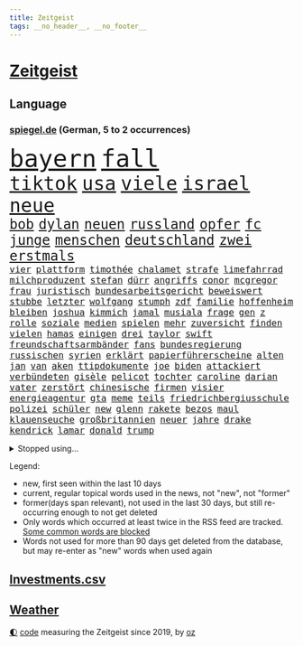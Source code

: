 ```yaml
---
title: Zeitgeist
tags: __no_header__, __no_footer__
---
```


# [Zeitgeist](https://oliz.io/zeitgeist/)

## Language

<h3><a href="https://www.spiegel.de" target="_blank">spiegel.de</a> (German, 5 to 2 occurrences)</h3>
<p style="font-family:monospace">
<span style="font-size:32pt"><a href="news_links.html#bayern" class="current">bayern</a></span>
<span style="font-size:32pt"><a href="news_links.html#fall" class="current">fall</a></span>
<br>
<span style="font-size:25pt"><a href="news_links.html#tiktok" class="current">tiktok</a></span>
<span style="font-size:25pt"><a href="news_links.html#usa" class="current">usa</a></span>
<span style="font-size:25pt"><a href="news_links.html#viele" class="current">viele</a></span>
<span style="font-size:25pt"><a href="news_links.html#israel" class="current">israel</a></span>
<span style="font-size:25pt"><a href="news_links.html#neue" class="current">neue</a></span>
<br>
<span style="font-size:18pt"><a href="news_links.html#bob" class="current">bob</a></span>
<span style="font-size:18pt"><a href="news_links.html#dylan" class="current">dylan</a></span>
<span style="font-size:18pt"><a href="news_links.html#neuen" class="current">neuen</a></span>
<span style="font-size:18pt"><a href="news_links.html#russland" class="current">russland</a></span>
<span style="font-size:18pt"><a href="news_links.html#opfer" class="current">opfer</a></span>
<span style="font-size:18pt"><a href="news_links.html#fc" class="current">fc</a></span>
<span style="font-size:18pt"><a href="news_links.html#junge" class="current">junge</a></span>
<span style="font-size:18pt"><a href="news_links.html#menschen" class="current">menschen</a></span>
<span style="font-size:18pt"><a href="news_links.html#deutschland" class="current">deutschland</a></span>
<span style="font-size:18pt"><a href="news_links.html#zwei" class="current">zwei</a></span>
<span style="font-size:18pt"><a href="news_links.html#erstmals" class="current">erstmals</a></span>
<br>
<span style="font-size:12pt"><a href="news_links.html#vier" class="current">vier</a></span>
<span style="font-size:12pt"><a href="news_links.html#plattform" class="current">plattform</a></span>
<span style="font-size:12pt"><a href="news_links.html#timothée" class="current">timothée</a></span>
<span style="font-size:12pt"><a href="news_links.html#chalamet" class="current">chalamet</a></span>
<span style="font-size:12pt"><a href="news_links.html#strafe" class="current">strafe</a></span>
<span style="font-size:12pt"><a href="news_links.html#limefahrrad" class="new">limefahrrad</a></span>
<span style="font-size:12pt"><a href="news_links.html#milchproduzent" class="new">milchproduzent</a></span>
<span style="font-size:12pt"><a href="news_links.html#stefan" class="current">stefan</a></span>
<span style="font-size:12pt"><a href="news_links.html#dürr" class="current">dürr</a></span>
<span style="font-size:12pt"><a href="news_links.html#angriffs" class="current">angriffs</a></span>
<span style="font-size:12pt"><a href="news_links.html#conor" class="current">conor</a></span>
<span style="font-size:12pt"><a href="news_links.html#mcgregor" class="current">mcgregor</a></span>
<span style="font-size:12pt"><a href="news_links.html#frau" class="current">frau</a></span>
<span style="font-size:12pt"><a href="news_links.html#juristisch" class="current">juristisch</a></span>
<span style="font-size:12pt"><a href="news_links.html#bundesarbeitsgericht" class="current">bundesarbeitsgericht</a></span>
<span style="font-size:12pt"><a href="news_links.html#beweiswert" class="new">beweiswert</a></span>
<span style="font-size:12pt"><a href="news_links.html#stubbe" class="new">stubbe</a></span>
<span style="font-size:12pt"><a href="news_links.html#letzter" class="current">letzter</a></span>
<span style="font-size:12pt"><a href="news_links.html#wolfgang" class="current">wolfgang</a></span>
<span style="font-size:12pt"><a href="news_links.html#stumph" class="new">stumph</a></span>
<span style="font-size:12pt"><a href="news_links.html#zdf" class="current">zdf</a></span>
<span style="font-size:12pt"><a href="news_links.html#familie" class="current">familie</a></span>
<span style="font-size:12pt"><a href="news_links.html#hoffenheim" class="current">hoffenheim</a></span>
<span style="font-size:12pt"><a href="news_links.html#bleiben" class="current">bleiben</a></span>
<span style="font-size:12pt"><a href="news_links.html#joshua" class="current">joshua</a></span>
<span style="font-size:12pt"><a href="news_links.html#kimmich" class="current">kimmich</a></span>
<span style="font-size:12pt"><a href="news_links.html#jamal" class="current">jamal</a></span>
<span style="font-size:12pt"><a href="news_links.html#musiala" class="current">musiala</a></span>
<span style="font-size:12pt"><a href="news_links.html#frage" class="current">frage</a></span>
<span style="font-size:12pt"><a href="news_links.html#gen" class="current">gen</a></span>
<span style="font-size:12pt"><a href="news_links.html#z" class="current">z</a></span>
<span style="font-size:12pt"><a href="news_links.html#rolle" class="current">rolle</a></span>
<span style="font-size:12pt"><a href="news_links.html#soziale" class="current">soziale</a></span>
<span style="font-size:12pt"><a href="news_links.html#medien" class="current">medien</a></span>
<span style="font-size:12pt"><a href="news_links.html#spielen" class="current">spielen</a></span>
<span style="font-size:12pt"><a href="news_links.html#mehr" class="current">mehr</a></span>
<span style="font-size:12pt"><a href="news_links.html#zuversicht" class="current">zuversicht</a></span>
<span style="font-size:12pt"><a href="news_links.html#finden" class="current">finden</a></span>
<span style="font-size:12pt"><a href="news_links.html#vielen" class="current">vielen</a></span>
<span style="font-size:12pt"><a href="news_links.html#hamas" class="current">hamas</a></span>
<span style="font-size:12pt"><a href="news_links.html#einigen" class="current">einigen</a></span>
<span style="font-size:12pt"><a href="news_links.html#drei" class="current">drei</a></span>
<span style="font-size:12pt"><a href="news_links.html#taylor" class="current">taylor</a></span>
<span style="font-size:12pt"><a href="news_links.html#swift" class="current">swift</a></span>
<span style="font-size:12pt"><a href="news_links.html#freundschaftsarmbänder" class="new">freundschaftsarmbänder</a></span>
<span style="font-size:12pt"><a href="news_links.html#fans" class="current">fans</a></span>
<span style="font-size:12pt"><a href="news_links.html#bundesregierung" class="current">bundesregierung</a></span>
<span style="font-size:12pt"><a href="news_links.html#russischen" class="current">russischen</a></span>
<span style="font-size:12pt"><a href="news_links.html#syrien" class="current">syrien</a></span>
<span style="font-size:12pt"><a href="news_links.html#erklärt" class="current">erklärt</a></span>
<span style="font-size:12pt"><a href="news_links.html#papierführerscheine" class="new">papierführerscheine</a></span>
<span style="font-size:12pt"><a href="news_links.html#alten" class="current">alten</a></span>
<span style="font-size:12pt"><a href="news_links.html#jan" class="current">jan</a></span>
<span style="font-size:12pt"><a href="news_links.html#van" class="current">van</a></span>
<span style="font-size:12pt"><a href="news_links.html#aken" class="current">aken</a></span>
<span style="font-size:12pt"><a href="news_links.html#ttipdokumente" class="new">ttipdokumente</a></span>
<span style="font-size:12pt"><a href="news_links.html#joe" class="current">joe</a></span>
<span style="font-size:12pt"><a href="news_links.html#biden" class="current">biden</a></span>
<span style="font-size:12pt"><a href="news_links.html#attackiert" class="current">attackiert</a></span>
<span style="font-size:12pt"><a href="news_links.html#verbündeten" class="current">verbündeten</a></span>
<span style="font-size:12pt"><a href="news_links.html#gisèle" class="current">gisèle</a></span>
<span style="font-size:12pt"><a href="news_links.html#pelicot" class="current">pelicot</a></span>
<span style="font-size:12pt"><a href="news_links.html#tochter" class="current">tochter</a></span>
<span style="font-size:12pt"><a href="news_links.html#caroline" class="current">caroline</a></span>
<span style="font-size:12pt"><a href="news_links.html#darian" class="new">darian</a></span>
<span style="font-size:12pt"><a href="news_links.html#vater" class="current">vater</a></span>
<span style="font-size:12pt"><a href="news_links.html#zerstört" class="current">zerstört</a></span>
<span style="font-size:12pt"><a href="news_links.html#chinesische" class="current">chinesische</a></span>
<span style="font-size:12pt"><a href="news_links.html#firmen" class="current">firmen</a></span>
<span style="font-size:12pt"><a href="news_links.html#visier" class="current">visier</a></span>
<span style="font-size:12pt"><a href="news_links.html#energieagentur" class="current">energieagentur</a></span>
<span style="font-size:12pt"><a href="news_links.html#gta" class="new">gta</a></span>
<span style="font-size:12pt"><a href="news_links.html#meme" class="new">meme</a></span>
<span style="font-size:12pt"><a href="news_links.html#teils" class="current">teils</a></span>
<span style="font-size:12pt"><a href="news_links.html#friedrichbergiusschule" class="new">friedrichbergiusschule</a></span>
<span style="font-size:12pt"><a href="news_links.html#polizei" class="current">polizei</a></span>
<span style="font-size:12pt"><a href="news_links.html#schüler" class="current">schüler</a></span>
<span style="font-size:12pt"><a href="news_links.html#new" class="current">new</a></span>
<span style="font-size:12pt"><a href="news_links.html#glenn" class="new">glenn</a></span>
<span style="font-size:12pt"><a href="news_links.html#rakete" class="current">rakete</a></span>
<span style="font-size:12pt"><a href="news_links.html#bezos" class="current">bezos</a></span>
<span style="font-size:12pt"><a href="news_links.html#maul" class="current">maul</a></span>
<span style="font-size:12pt"><a href="news_links.html#klauenseuche" class="new">klauenseuche</a></span>
<span style="font-size:12pt"><a href="news_links.html#großbritannien" class="current">großbritannien</a></span>
<span style="font-size:12pt"><a href="news_links.html#neuer" class="current">neuer</a></span>
<span style="font-size:12pt"><a href="news_links.html#jahre" class="current">jahre</a></span>
<span style="font-size:12pt"><a href="news_links.html#drake" class="current">drake</a></span>
<span style="font-size:12pt"><a href="news_links.html#kendrick" class="current">kendrick</a></span>
<span style="font-size:12pt"><a href="news_links.html#lamar" class="current">lamar</a></span>
<span style="font-size:12pt"><a href="news_links.html#donald" class="current">donald</a></span>
<span style="font-size:12pt"><a href="news_links.html#trump" class="current">trump</a></span>
</p>
<details>
<summary>Stopped using...</summary>
<p class="former" style="font-size:12pt">
wechselt(1548) siegt(1547) dauerhaft(1546) herbst(1546) selten(1546) 2019(1545) alexej(1545) co₂(1545) gesundheitsminister(1545) nawalny(1545) senken(1545) verhandelt(1545) deswegen(1544) entwurf(1544) kurzfristig(1544) liste(1544) neuseeland(1544) verpflichtet(1544) vorbereitet(1544) eindruck(1543) künstler(1543) modelle(1543) präsentieren(1543) raum(1543) studierende(1543) tempo(1543) augsburg(1542) ausfallen(1542) gemeinden(1542) pandemie(1542) fürchtet(1541) generalsekretär(1541) geworfen(1541) kriminellen(1541) mario(1541) razzia(1541) treffer(1541) besiegt(1540) geheimnis(1540) nürnberg(1540) reiche(1540) blieben(1539) erfolge(1539) leisten(1539) rezept(1539) richtige(1539) stößt(1539) tests(1539) träumen(1539) weltweite(1539) überwinden(1539) bauen(1538) einreisen(1538) emmanuel(1538) macron(1538) schlimm(1538) stoßen(1538) summe(1538) teheran(1538) teilte(1538) unrecht(1538) versorgt(1538) beraten(1537) signal(1537) teilnehmen(1537) verlierer(1537) besetzt(1536) maßnahme(1536) rat(1536) richtet(1536) verpassen(1536) voraus(1536) klage(1535) werke(1535) halbfinale(1534) klingt(1534) triumph(1534) vorsitzenden(1534) eintracht(1533) schäden(1533) spott(1533) langfristig(1532) wies(1532) wähler(1532) meinem(1531) halb(1530) wohnhaus(1530) einsetzen(1529) song(1529) einschränkungen(1528) euparlament(1528) entscheidenden(1527) verschwand(1527) tür(1525) warm(1523) william(1523) begeistert(1522) landete(1522) berühmten(1521) betrifft(1520) erfüllt(1520) frisch(1520) ehe(1519) wahrscheinlich(1519) gewinn(1518) hinten(1515) informiert(1512) katharina(1507) klasse(1507) schaut(1505) thüringer(1504) versorgung(1500) hitler(1482) vormarsch(1416) panzer(1411) krieges(1319) drohende(1302) verdi(1290) kleidung(1281) auswärtige(1278) autoren(1265) insbesondere(1262) konzerns(1242) king(1216) universität(1207) nfl(1191) kursieren(1180) wichtiges(1174) fachkräfte(1172) stern(1168) magazin(1160) verteidiger(1154) lieferungen(1153) luftwaffe(1153) militärischen(1137) verschiedenen(1109) propaganda(1099) krebs(1079) geplatzt(1078) explosionen(1073) betreibt(1048) mbappé(1045) erneuerbare(1024) flüchten(1006) günstiger(1006) wiederaufbau(1002) fußballerinnen(997) durchsuchen(986) großmutter(978) debattiert(943) ausbauen(942) iii(940) bedarf(938) veröffentlichen(928) baum(921) vermissten(921) zuwanderung(921) partnerin(919) schließlich(913) folgten(904) namens(901) legal(895) subventionen(886) aufmerksam(872) 05(863) hände(862) gott(857) lula(846) entstehen(844) ersetzt(842) grenzgebiet(824) außenpolitik(799) mama(797) ulm(781) spion(780) böhmermann(773) verbindungen(767) 4(764) testet(764) nico(756) gekündigt(744) gelegenheit(744) aufgelöst(740) opfers(737) dritter(736) zehnte(733) mag(730) ricarda(717) zwingt(716) minderjährige(709) wasserstoff(705) openai(700) technologie(700) verschleppt(693) manöver(692) panik(687) dfbpokal(681) brauche(679) instituts(674) gala(662) fließen(661) hamilton(661) lewis(661) björn(659) wendepunkt(658) hinweg(652) hauptrolle(643) angerichtet(642) zittern(636) 13jährige(633) schottischen(629) samuel(616) berühmtesten(595) florenz(590) mohammed(583) mahnen(582) lebensgefährlich(581) partien(580) qualität(572) kylian(570) budget(569) obersten(554) fußballem(553) stellenabbau(550) vorlegen(550) quellen(549) popstars(542) vertrauter(542) essener(539) erderwärmung(537) desaster(536) stützen(525) football(522) folter(511) meyer(500) afdchef(494) alaska(494) fraktion(491) 24jährige(489) 42(488) american(488) vertreiben(486) tvsender(483) gewinner(477) miliz(472) ständige(464) comedian(461) isst(461) rief(460) darstellung(458) berüchtigte(457) nachbarland(452) eröffnung(451) besetzung(450) hinterlässt(450) bahnsteig(447) lahmgelegt(444) kundgebungen(442) gravierenden(441) stimmte(441) nahost(434) betonte(429) gefährlichsten(425) vulkanausbruch(424) menschenrechte(422) cottbus(420) herbe(420) dokument(419) flensburg(419) mangelt(417) stellten(414) hasst(413) wegfallen(410) signalisiert(409) aufzeichnungen(406) stationieren(403) haftstrafen(398) ließe(396) ruanda(396) taugt(389) demnächst(385) wackelt(384) 18jährige(383) bestraft(383) falls(383) dubai(381) 93(380) stuttgarter(379) größe(378) aufstellen(377) historischer(374) kriegsschiffe(374) brasilianische(369) grande(368) hugh(368) gezahlt(365) immunität(364) schwarzgrün(362) eilantrag(360) mögen(360) you(360) operation(359) abermals(357) christina(355) ruiniert(353) droge(352) wettkampf(349) arbeitsminister(345) rüsten(344) fehlenden(343) sony(343) vorbereiten(343) wofür(342) anwesend(341) anpassung(340) beantragt(340) direkten(339) gepäck(339) indes(339) jackson(337) haag(334) reihenweise(333) territorium(329) herausforderer(325) vergewaltigungen(325) vergibt(323) fahndet(319) gefälschte(319) jena(317) mitarbeiterin(317) falscher(316) lebenslang(315) historisch(314) digitalpakt(312) mallorca(311) vermittler(311) 74(308) frühe(308) schreibtisch(299) tasche(299) usmedien(298) held(297) schülerinnen(297) operationen(296) stammen(295) dienen(294) sarah(294) 1982(293) dortmunds(292) segeln(292) hessischen(290) fotografiert(289) klettert(287) spitzenkandidaten(287) georg(285) panne(283) erfolgreicher(282) mischung(281) pole(281) schmerzensgeld(280) matchwinner(279) aufsichtsrat(278) lieder(277) dokumentation(276) flossen(276) stemmt(276) boxer(275) drittes(275) reiht(274) bewerten(273) 2029(271) fester(271) riskante(271) staatschefs(270) infos(268) katja(268) milliardengeschäft(266) königlichen(263) brutale(262) grauen(262) 44(261) elektromobilität(261) techniken(261) boykottieren(257) grandiosen(257) eurowings(256) ausfall(252) ausgeweitet(252) pelosi(252) weltgrößten(252) kirchen(251) konzerten(251) fuchs(250) engel(249) autobranche(247) kommentieren(247) mclaren(245) römische(245) vereinbaren(245) jessica(244) auswärtiges(243) mücken(243) verlaufen(243) euphorie(242) angeschlagenen(241) orthodoxe(241) kommentare(240) flüchtlingslager(238) hitlers(238) amtsgericht(237) jeweiligen(237) verbrecher(236) nachfolgerin(234) positive(234) eingestürzt(233) eskalieren(233) mysteriösen(232) lando(231) norris(231) weibchen(230) films(228) bande(227) perfekt(227) sportlerinnen(227) schärferes(225) ultrarechte(225) var(225) begleitung(224) eigenheim(224) sternschnuppen(224) vergnügen(224) organisiert(222) weltkriegs(222) heinz(221) entwirft(219) reus(218) juan(217) resolution(216) stadtverwaltung(216) beißt(215) kennedy(215) eras(213) marschieren(212) flick(211) hansi(211) verschwundenen(210) zitiert(210) eingesperrt(209) einsteigen(208) verwüstet(208) diebstahls(205) extremwetter(205) bewegende(204) suchten(204) rekordsumme(203) berüchtigt(201) sportgeschichte(200) übte(199) gabriel(193) lösungen(193) leeren(192) magie(192) englands(191) kocht(190) sklerose(189) brat(188) krone(188) wachsende(187) abgelöst(186) beschleunigt(186) gefälschten(186) jemanden(186) nationalhymne(184) nations(184) performance(182) 25jährigen(181) ariana(180) popsängerin(180) tops(180) erotik(179) guirassy(178) serhou(178) autounfall(177) standorten(177) vergewaltigte(177) legende(176) waffengewalt(176) erkunden(175) überwiegend(175) kalender(174) satellitenbilder(174) stabilität(174) baseball(173) gewaltsame(173) schleppen(173) flohen(172) immens(171) massen(171) unwettern(171) weltgesundheitsorganisation(169) parat(168) gruppenphase(167) tirol(166) wohnzimmer(166) finanzministerin(164) monatlichen(164) erdloch(163) zentrales(163) donezk(162) merkt(160) endlosen(159) derart(158) iron(158) verstorben(157) 73(156) badewanne(156) deckeln(156) anrichten(155) brutalität(154) entsprechende(154) gräben(154) komödie(154) postete(154) buckelwal(153) reuter(153) pennsylvania(152) verzeihung(152) längeren(150) stechen(150) feststellen(149) freundschaften(148) nicolas(148) privatjets(148) toskana(148) ermorden(147) ideologische(147) werft(147) fahnenflucht(146) yoga(146) austin(145) kunstwerke(145) schau(145) änderung(145) shogun(143) uspolitik(143) altstadt(142) jones(142) gelohnt(141) highlights(141) spendengelder(141) aggressive(140) arbeitskräften(140) befeuert(140) freistaat(140) nationalistische(140) schwerin(140) brandanschlägen(139) ceo(138) status(138) weint(138) geknackt(136) gezielte(135) jamie(135) impfgegner(133) diplomaten(132) entlassungen(132) anhaltende(129) ausgetauscht(129) beschmiert(129) borg(129) gleicht(129) verfasst(129) verursachen(129) viren(129) benutzte(128) fußballweltverband(128) trauriger(128) 1992(126) echt(126) elektrolimousine(126) risse(126) woidke(126) rogan(125) schuster(125) zwischenbilanz(125) einzusetzen(124) lichtblick(124) mpox(124) carpenter(123) mpoxvariante(123) multiple(123) vergangen(123) witze(123) ohrfeige(122) zwangsweise(122) einmarsch(121) 30000(120) profiteure(120) rose(119) bakterien(118) großbrand(118) überrollt(118) image(117) erstaunliche(115) vertriebenen(115) gebraucht(114) mtv(114) ratlos(114) vereinte(114) kathrin(113) landesverbände(113) zweitgrößte(113) bestätigten(112) bewirbt(112) abc(111) bezwingt(111) espresso(111) wolfsburg(111) jugendtrainer(110) teuersten(110) ausdauer(109) auslosung(109) dua(109) lipa(109) covorsitzende(108) eingestuften(108) nordseeinsel(108) anlässlich(107) erleichterte(107) vollstreckt(107) wohnkosten(107) ding(106) elversberg(106) gebannt(106) mönchengladbach(106) speziellen(106) berühmter(105) bundesligasamstag(105) galaxy(105) versteckte(105) schwachstellen(104) universum(104) aufsichtsratschef(103) berlinneukölln(103) code(103) fremder(103) spiegelrecherchen(102) enttäuschungen(101) 1200(100) infiziert(100) befunden(99) bernhard(99) flexible(99) jim(99) jurist(99) washingtons(99) überstand(99) jordanien(98) kaufprämie(98) angeschwemmt(96) sparmaßnahmen(96) unobericht(96) bescheiden(95) fernzuhalten(95) silke(95) stunts(95) wmqualifikation(95) gomez(94) rockstar(94) selena(94) verwandten(94) ausgebeutet(93) lkwfahrer(93) mathe(93) übergossen(93) 37jähriger(92) buckingham(91) doppelpack(91) pikante(91) fußballstars(90) handelskammer(90) konsole(90) raabs(90) raygun(90) siegesserie(90) verroht(90) voigt(90) billig(89) schärferer(89) spiegelredakteure(89) hape(88) kerkeling(88) messe(88) nachlesen(88) playstation(88) sechsjährige(88) shops(88) unterschreibt(88) beurteilt(87) eilt(87) konrad(87) staatsgebiet(87) unterschiedliche(87) zumutungen(87) distanzen(86) frische(86) gezockt(86) mehrheitsverhältnisse(86) trendsport(86) warnzeichen(86) weine(86) anzupassen(85) bewährungsstrafe(85) freies(85) selfies(85) vaude(85) wiesbaden(85) zusammenbringt(85) bekäme(84) bundesweite(84) gedankenkarussell(84) geschäftsräume(84) kommandeur(84) milizionäre(84) natürliche(84) pubs(84) rettungswagen(84) schenken(84) sturmgewehr(84) cdukanzlerkandidat(83) enttäuschten(83) flugobjekte(83) fotografieren(83) schrammt(83) unsterblich(83) verschenken(83) wohngebäude(83) 182(82) anzeigen(82) dubiose(82) erlaubnis(82) gerechte(82) medizinern(82) mutterschaft(82) söders(82) voraussichtlich(82) antisemitischen(81) geladen(81) irgendwie(81) krankenstand(81) liveticker(81) oregon(81) strompreisen(81) veranstaltungen(81) modifizierte(80) bezogen(79) drastischen(79) echter(79) expolizist(79) fotoausstellung(79) schuhe(79) vwkonzern(79) zeitgeist(79) fehleinschätzung(78) fortuna(78) jersey(78) knoten(78) patzer(78) speist(78) stanley(78) völkerrechtler(78) überproduktion(78) klimaaktivistin(77) korea(77) robben(77) sprengt(77) diversity(76) leihgabe(76) ängste(76) antoine(75) cdukandidat(75) infektionen(75) stromausfälle(75) 50jährige(74) bemängelt(74) heizungsgesetz(74) konkreten(74) sperrung(74) hausbesuche(73) modegeschäft(73) neuerung(73) olympiastadion(73) produktionskosten(73) rekrutierung(73) 7000(72) campbell(72) kulturellen(72) rutte(72) unentbehrlich(72) zusammenarbeiten(72) bewerber(71) bowles(71) camillas(71) dimensionen(71) grant(71) hiobsbotschaft(71) joker(71) nike(71) pornos(71) präsenz(71) rauchverbot(71) verblüfft(71) wurst(71) fight(70) gelbrot(70) gelungene(70) mehrjährige(70) nette(70) norbert(70) spitzenspiel(70) verewigt(70) verwundeten(70) apokalypse(69) baseballprofi(69) einführen(69) empfehlenswert(69) exemplare(69) flüchtlingsboot(69) gleichgesinnten(69) votum(69) 1600(68) andersdenkende(68) avignonprozess(68) fortan(68) fünfeinhalb(68) lachen(68) tierarten(68) wille(68) auslandsreisen(67) schachbrett(67) stagniert(67) besorgnis(66) bundesligatopspiel(66) klopfen(66) taiwans(66) betrugsmasche(65) eingestiegen(65) floss(65) grundschule(65) größeres(65) inhaftiert(65) zunehmen(65) 320(64) friedlichen(64) gefoltert(64) gerd(64) gerichtssaal(64) grausamkeit(64) spiegeljournalistin(64) verfallsdatum(64) eddie(63) importe(63) leseempfehlungen(63) unterwerfung(63) wissenschaftsredaktion(63) zwangsarbeit(63) bestattet(62) callcenter(62) exsoldat(62) guido(62) krisenherden(62) modellen(62) okay(62) verbrennen(62) befinde(61) globales(61) klimageld(61) liv(61) selfcare(61) sexpartys(61) strömquist(61) unzählige(61) ansonsten(60) aufzuschreiben(60) geldtransportbranche(60) lebenszeichen(60) martialisch(60) mietpreisbremse(60) nordgaza(60) schachweltmeister(60) schnellere(60) this(60) vogue(60) leere(59) 8(58) bekenntnis(58) bewaffnung(58) einzubringen(58) enormer(58) asia(57) bekämen(57) bewegenden(57) dunkles(57) erwachsen(57) geladene(57) tarife(57) tiefgreifende(57) verschenkt(57) vollkommen(57) wunschzettel(57) überwachungskameras(57) durchsuchungen(56) enkeltrickbetrüger(56) fsv(56) tanzen(56) tierschutz(56) verständigung(56) ausgegeben(55) grenell(55) rki(55) stopp(55) wolfsburgs(55) zusagen(55) luftaufnahmen(54) obduktion(54) topdiplomaten(54) abschaltung(53) kalkulieren(53) unfallopfer(53) vorweihnachtszeit(53) ausgeräumt(52) koalitionsvertrag(52) label(52) supersportwagen(52) umgebracht(52) unterschreiben(52) drogenmafia(51) kassieren(51) rappt(51) tagesschau(51) abgedreht(50) berühmtem(50) betracht(50) broadway(50) deutschem(50) gespür(50) richtete(50) stadionverbote(50) absoluten(49) covid19(49) kompakt(49) nets(49) saarbrücken(49) teenagers(49) umgestellt(49) verstieß(49) characterai(48) gewaltiger(48) herausgegeben(48) jayz(48) kulinarische(48) nachwuchses(48) neckar(48) sommerzeit(48) drittligist(47) gruselkabinett(47) michail(47) arbeitskosten(46) gewaltige(46) inmitten(46) maßstäbe(46) schweinen(46) alkoholmissbrauch(45) bahnfahren(45) bianca(45) dhabi(45) gefangener(45) herrschern(45) machtverteilung(45) militärbündnis(45) mitarbeitenden(45) tansania(45) umweltminister(45) außenministers(44) echtheit(44) kongress(44) mitbringen(44) potenziellen(44) rundfunkbeitrag(44) russlandfreundlichen(44) silva(44) sonderzug(44) beharrt(43) sprint(43) wehtun(43) cd(42) chatgruppen(42) involviert(42) candela(41) crasht(41) kleidungsstück(41) camus(40) innovative(40) platzierung(40) popkonzert(40) wohlfühlen(40) zukunftspläne(40) badenoch(39) beiträgen(39) boykottierte(39) einhalten(39) fahrplan(39) genuss(39) hegen(39) kemi(39) persönlicher(39) süd(39) zuschüsse(39) 2800(38) einlegen(38) influencerinnen(38) murphy(38) vortag(38) cdupolitikerin(37) esslingen(37) feministische(37) jill(37) malte(37) menschenrechtsorganisation(37) versäumnisse(37) zurückgemeldet(37) 343(36) dobrindt(36) meistgehörte(36) nachhaltige(36) staatsstreich(36) übergabe(36) amused(35) ausgaben(35) berüchtigten(35) cop(35) graça(35) meines(35) peters(35) erschütternd(34) minderheitsregierung(34) telefonat(34) trockenen(34) verbesserungen(34) weihnachtsgeld(34) wmkampf(34) australiens(33) dominanten(33) funkspruch(33) radsportler(33) ripley(33) wirtschaftswissenschaftler(33) abschreiben(32) einspruch(32) entfesselt(32) gesteckt(32) lobte(32) royale(32) angestellte(31) gewalttätige(31) gisele(31) hülkenberg(31) isabell(31) partnern(31) arktis(30) buchungstrick(30) camilla(30) kleid(30) lieferengpässen(30) läuten(30) notredame(30) schnellstmöglich(30) unsicherer(30) vorindustriellen(30) wahlkampfmodus(30) wal(30) apotheke(29) jahrelange(29) kulturell(29) untermauern(29) überzeugten(29) üppiger(29) brandmauer(28) crewmitgliedern(28) elternhaus(28) mourinho(28) schmerz(28) benennen(27) bukarest(27) coote(27) infowars(27) inhaftieren(27) onion(27) parodie(27) rita(27) satirezeitschrift(27) argentinischen(26) julius(26) keirin(26) medienberichte(26) startrainer(26) wohlhabenden(26) 2005(25) aufklären(25) geduld(25) høiby(25) knappheit(25) kronprinzessin(25) marius(25) olympiabewerbung(25) val(25) weitreichenden(25) banane(24) gerald(24) mettemarits(24) personalnot(24) prophezeit(24) angereist(23) diente(23) ernennt(23) mettemarit(23) rheinischbergischen(23) tarifkonflikt(23) verfrüht(23) befreiung(22) fahnen(22) medizinstudium(22) nachgewiesen(22) regierenden(22) toxischer(22) völkerrecht(22) bswgründerin(21) dommaraju(21) gukesh(21) oz(21) preisschock(21) selbstoptimierung(21) stiefmutter(21) tennisplatz(21) wohnungsmarkt(21) zurückgerufen(21) begreifen(20) bielefeld(20) drohendes(20) ertragen(20) hapert(20) ios(20) rekordverdächtige(20) weltpolitik(19) geschäftsleute(18) hilfsorganisation(18) proeuropäische(18) ruinieren(18) toxische(18) verleumdungsklage(18) billiganbieter(17) chefredakteurin(17) epochal(17) evan(17) liren(17) nan(17) natomitgliedschaft(17) ubooten(17) 62jährige(16) botox(16) handballem(16) mitangeklagten(16) rupert(16) verbindliche(16) bleibende(15) freispruch(15) popsuperstar(15) spionageabwehr(15) vereinigung(15) einstecken(14) fußstapfen(14) mitgliederversammlung(14) schauspielerinnen(14) spielraum(14) abwasserproben(13) entfliehen(13) mitgliedschaft(13) unhaltbar(13) unterfranken(13) verankert(13) werner(13) ddaypapier(12) falschaussage(12) heimkehr(12) heran(12) tassen(12) umweltministerium(12) assadregime(11) bundesgeschäftsführer(11) einnahme(11) usrepräsentantenhauses(11) zwillingstöchter(11)
</p>
</details>
<p>Legend:
<ul>
<li><span class="new">new</span>, first seen within the last 10 days</li>
<li><span class="current">current</span>, regular topical words used in the news, not "new", not "former"</li>
<li><span class="former">former(days span relevant)</span>, not used in the last 30 days, but still re-occurring enough to not get deleted</li>
<li>Only words which occurred at least twice in the RSS feed are tracked. <a href="language/filters.py">Some common words are blocked</a></li>
<li>Words not used for more than 90 days get deleted from the database, but may re-enter as "new" words when used again</li>
</ul>
</p>

## [Investments](investments.html)[.csv](investments.csv)

## [Weather](weather.html)

<footer>
<a href="javascript:toggleTheme()" class="nav">🌓</a>
<a href="https://github.com/ooz/zeitgeist">code</a> measuring the Zeitgeist since 2019, by <a href="https://oliz.io">oz</a>
</footer>
